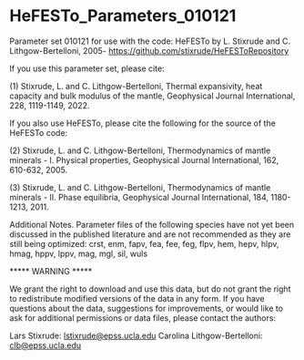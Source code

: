 # HeFESTo_Parameters_010121
Parameter set 010121 for use with the code:
HeFESTo by L. Stixrude and C. Lithgow-Bertelloni, 2005-
https://github.com/stixrude/HeFESToRepository

If you use this parameter set, please cite:

(1) Stixrude, L. and C. Lithgow-Bertelloni, Thermal expansivity, heat capacity and bulk modulus of the mantle, Geophysical Journal International, 228, 1119-1149, 2022.

If you also use HeFESTo, please cite the following for the source of the HeFESTo code:

(2) Stixrude, L. and C. Lithgow-Bertelloni, Thermodynamics of mantle minerals - I. Physical properties, Geophysical Journal International, 162, 610-632, 2005.

(3) Stixrude, L. and C. Lithgow-Bertelloni, Thermodynamics of mantle minerals - II. Phase equilibria, Geophysical Journal International, 184, 1180-1213, 2011.

Additional Notes.  Parameter files of the following species have not yet been discussed in the published literature and are not recommended as they are still being optimized: crst, enm, fapv, fea, fee, feg, flpv, hem, hepv, hlpv, hmag, hppv, lppv, mag, mgl, sil, wuls

***** WARNING *****  

We grant the right to download and use this data, but do not grant the right to redistribute modified versions of the data in any form. If you have questions about the data, suggestions for improvements, or would like to ask for additional permissions or data files, please contact the authors:

Lars Stixrude: lstixrude@epss.ucla.edu
Carolina Lithgow-Bertelloni: clb@epss.ucla.edu
